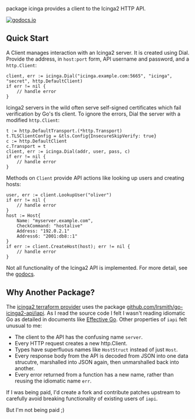 package icinga provides a client to the Icinga2 HTTP API.

[![godocs.io](http://godocs.io/olowe.co/icinga?status.svg)](http://godocs.io/olowe.co/icinga)

## Quick Start

A Client manages interaction with an Icinga2 server.
It is created using Dial. Provide the address, in `host:port` form, API username and password, and a `http.Client`:

	client, err := icinga.Dial("icinga.example.com:5665", "icinga", "secret", http.DefaultClient)
	if err != nil {
		// handle error
	}

Icinga2 servers in the wild often serve self-signed certificates which
fail verification by Go's tls client. To ignore the errors, Dial the server
with a modified `http.Client`:

	t := http.DefaultTransport.(*http.Transport)
	t.TLSClientConfig = &tls.Config{InsecureSkipVerify: true}
	c := http.DefaultClient
	c.Transport = t
	client, err := icinga.Dial(addr, user, pass, c)
	if err != nil {
		// handle error
	}

Methods on `Client` provide API actions like looking up users and creating hosts:

	user, err := client.LookupUser("oliver")
	if err != nil {
		// handle error
	}
	host := Host{
		Name: "myserver.example.com",
		CheckCommand: "hostalive"
		Address: "192.0.2.1"
		Address6: "2001:db8::1"
	}
	if err := client.CreateHost(host); err != nil {
		// handle error
	}

Not all functionality of the Icinga2 API is implemented.
For more detail, see the [godocs][godocs].

[godocs]: https://godocs.io/olowe.co/icinga

## Why Another Package?

The [icinga2 terraform provider][tf] uses the package [github.com/lrsmith/go-icinga2-api/iapi][lrsmith].
As I read the source code I felt I wasn't reading idiomatic Go as detailed in documents like [Effective Go][effectivego].
Other properties of `iapi` felt unusual to me:

* The client to the API has the  confusing name `server`.
* Every HTTP request creates a new http.Client.
* Types have superfluous names like `HostStruct` instead of just `Host`.
* Every response body from the API is decoded from JSON into one data strucutre, marshalled into JSON again, then unmarshalled back into another.
* Every error returned from a function has a new name, rather than reusing the idiomatic name `err`.

If I was being paid, I'd create a fork and contribute patches upstream to carefully avoid breaking functionality of existing users of `iapi`.

But I'm not being paid ;)

[effectivego]: https://go.dev/doc/effective_go
[tf]: https://registry.terraform.io/providers/Icinga/icinga2/latest
[lrsmith]: https://godocs.io/github.com/lrsmith/go-icinga2-api/iapi
